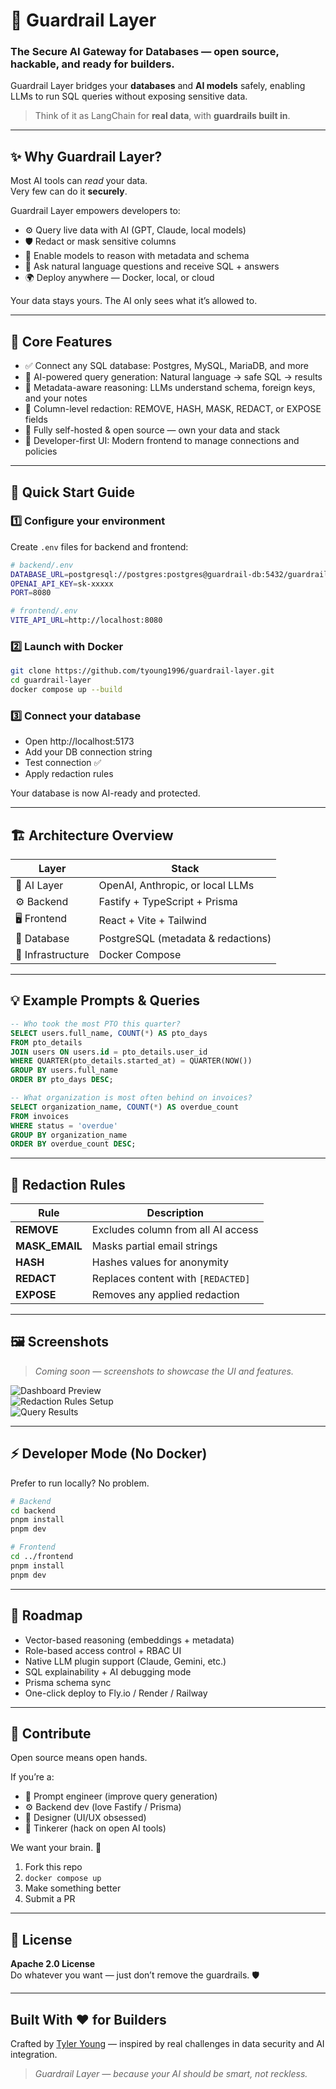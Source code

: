 # 🧠 Guardrail Layer

### The Secure AI Gateway for Databases — open source, hackable, and ready for builders.

Guardrail Layer bridges your **databases** and **AI models** safely, enabling LLMs to run SQL queries without exposing sensitive data.

> Think of it as LangChain for **real data**, with **guardrails built in**.

---

## ✨ Why Guardrail Layer?

Most AI tools can *read* your data.  
Very few can do it **securely**.

Guardrail Layer empowers developers to:

- ⚙️ Query live data with AI (GPT, Claude, local models)  
- 🛡️ Redact or mask sensitive columns  
- 🧩 Enable models to reason with metadata and schema  
- 💬 Ask natural language questions and receive SQL + answers  
- 🌍 Deploy anywhere — Docker, local, or cloud  

Your data stays yours. The AI only sees what it’s allowed to.

---

## 🧱 Core Features

- ✅ Connect any SQL database: Postgres, MySQL, MariaDB, and more  
- 🧠 AI-powered query generation: Natural language → safe SQL → results  
- 🧩 Metadata-aware reasoning: LLMs understand schema, foreign keys, and your notes  
- 🔐 Column-level redaction: REMOVE, HASH, MASK, REDACT, or EXPOSE fields  
- 🧰 Fully self-hosted & open source — own your data and stack  
- 💬 Developer-first UI: Modern frontend to manage connections and policies  

---

## 🚀 Quick Start Guide

### 1️⃣ Configure your environment

Create `.env` files for backend and frontend:

```bash
# backend/.env
DATABASE_URL=postgresql://postgres:postgres@guardrail-db:5432/guardrail
OPENAI_API_KEY=sk-xxxxx
PORT=8080

# frontend/.env
VITE_API_URL=http://localhost:8080
```

### 2️⃣ Launch with Docker

```bash
git clone https://github.com/tyoung1996/guardrail-layer.git
cd guardrail-layer
docker compose up --build
```

### 3️⃣ Connect your database

- Open http://localhost:5173  
- Add your DB connection string  
- Test connection ✅  
- Apply redaction rules  

Your database is now AI-ready and protected.

---

## 🏗️ Architecture Overview

| Layer          | Stack                          |
| -------------- | ------------------------------ |
| 🧠 AI Layer    | OpenAI, Anthropic, or local LLMs |
| ⚙️ Backend     | Fastify + TypeScript + Prisma  |
| 🖥️ Frontend   | React + Vite + Tailwind        |
| 🐘 Database   | PostgreSQL (metadata & redactions) |
| 🚢 Infrastructure | Docker Compose                |

---

## 💡 Example Prompts & Queries

```sql
-- Who took the most PTO this quarter?
SELECT users.full_name, COUNT(*) AS pto_days
FROM pto_details
JOIN users ON users.id = pto_details.user_id
WHERE QUARTER(pto_details.started_at) = QUARTER(NOW())
GROUP BY users.full_name
ORDER BY pto_days DESC;

-- What organization is most often behind on invoices?
SELECT organization_name, COUNT(*) AS overdue_count
FROM invoices
WHERE status = 'overdue'
GROUP BY organization_name
ORDER BY overdue_count DESC;
```

---

## 🔐 Redaction Rules

| Rule       | Description                     |
| ---------- | ------------------------------- |
| **REMOVE** | Excludes column from all AI access |
| **MASK_EMAIL** | Masks partial email strings    |
| **HASH**   | Hashes values for anonymity      |
| **REDACT** | Replaces content with `[REDACTED]` |
| **EXPOSE** | Removes any applied redaction     |

---

## 🖼️ Screenshots

> _Coming soon — screenshots to showcase the UI and features._

![Dashboard Preview](/frontend/public/screenshots/dashboard.png)  
![Redaction Rules Setup](/frontend/public/screenshots/redaction.png)  
![Query Results](/frontend/public/screenshots/query-results.png)  

---

## ⚡ Developer Mode (No Docker)

Prefer to run locally? No problem.

```bash
# Backend
cd backend
pnpm install
pnpm dev

# Frontend
cd ../frontend
pnpm install
pnpm dev
```

---

## 🚧 Roadmap

- Vector-based reasoning (embeddings + metadata)  
- Role-based access control + RBAC UI  
- Native LLM plugin support (Claude, Gemini, etc.)  
- SQL explainability + AI debugging mode  
- Prisma schema sync  
- One-click deploy to Fly.io / Render / Railway  

---

## 🤝 Contribute

Open source means open hands.  

If you’re a:  
- 🧠 Prompt engineer (improve query generation)  
- ⚙️ Backend dev (love Fastify / Prisma)  
- 🎨 Designer (UI/UX obsessed)  
- 🧩 Tinkerer (hack on open AI tools)  

We want your brain. 🧬

1. Fork this repo  
2. `docker compose up`  
3. Make something better  
4. Submit a PR  

---

## 🪪 License

**Apache 2.0 License**  
Do whatever you want — just don’t remove the guardrails. 🛡️

---

## Built With ❤️ for Builders

Crafted by [Tyler Young](https://github.com/tyoung1996) — inspired by real challenges in data security and AI integration.

> _Guardrail Layer — because your AI should be smart, not reckless._